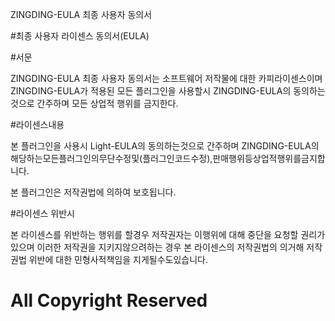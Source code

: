 ZINGDING-EULA 최종 사용자 동의서 


#최종 사용자 라이센스 동의서(EULA)


#서문


ZINGDING-EULA 최종 사용자 동의서는 소프트웨어 저작물에 대한 카피라이센스이며 
ZINGDING-EULA가 적용된 모든 플러그인을 사용할시 ZINGDING-EULA의 
동의하는것으로 간주하며 모든 상업적 행위를 금지한다.


#라이센스내용


본 플러그인을 사용시 Light-EULA의 동의하는것으로 간주하며 ZINGDING-EULA의 해당하는모든플러그인의무단수정및(플러그인코드수정),판매행위등상업적행위를금지합니다.

본 플러그인은 저작권법에 의하여 보호됩니다.


#라이센스 위반시


본 라이센스를 위반하는 행위를 할경우 저작권자는 이행위에 대해 중단을 요청할 권리가있으며
이러한 저작권을 지키지않으려하는 경우 본 라이센스의 저작권법의 의거해 저작권법 위반에 
대한 민형사적책임을 지게될수도있습니다.

# All Copyright Reserved #
